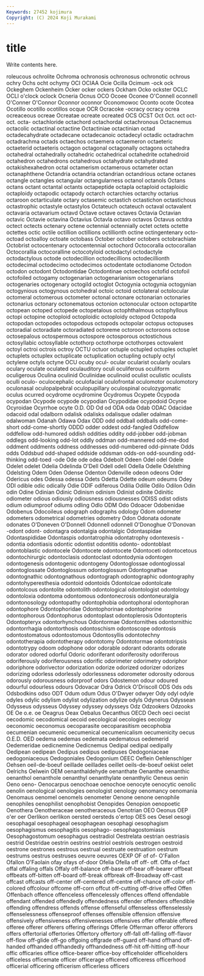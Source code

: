 ```yaml
---
Keywords: 27452 kojimura
Copyright: (C) 2024 Koji Murakami
---
```


# title

Write contents here.



roleucous ochrolite Ochroma
ochronosis ochronosus ochronotic ochrous ochry Ochs ocht ochymy OCI OCIAA
Ocie Ocilla Ocimum -ock ock Ockeghem Ockenheim Ocker ocker ockers
Ockham Ocko ockster OCLC OCLI o'clock oclock Ocneria Ocnus OCO
Ocoee Oconee O'Connell oconnell O'Conner O'Connor Oconnor oconnor Oconomowoc Oconto
ocote Ocotea Ocotillo ocotillo ocotillos ocque OCR Ocracoke -ocracy ocracy
ocrea ocreaceous ocreae Ocreatae ocreate ocreated OCS OCST Oct Oct.
oct oct- oct. octa- octachloride octachord octachordal octachronous Octacnemus octacolic
octactinal octactine Octactiniae octactinian octad octadecahydrate octadecane octadecanoic octadecyl octadic
octadrachm octadrachma octads octaechos octaemera octaemeron octaeteric octaeterid octaeteris octagon
octagonal octagonally octagons octahedra octahedral octahedrally octahedric octahedrical octahedrite octahedroid
octahedron octahedrons octahedrous octahydrate octahydrated octakishexahedron octal octamerism octamerous octameter
octan octanaphthene Octandria octandria octandrian octandrious octane octanes octangle octangles
octangular octangularness octanol octanols Octans octans octant octantal octants octapeptide
octapla octaploid octaploidic octaploidy octapodic octapody octarch octarchies octarchy octarius
octaroon octarticulate octary octasemic octastich octastichon octastichous octastrophic octastyle octastylos
Octateuch octateuch octaval octavalent octavaria octavarium octavd Octave octave octaves
Octavia Octavian octavic Octavie octavina Octavius Octavla octavo octavos Octavus
octdra octect octects octenary octene octennial octennially octet octets octette
octettes octic octile octillion octillions octillionth octine octingentenary octo- octoad
octoalloy octoate octobass October october octobers octobrachiate Octobrist octocentenary octocentennial
octochord Octocoralla octocorallan Octocorallia octocoralline octocotyloid octodactyl octodactyle octodactylous octode
octodecillion octodecillions octodecillionth octodecimal octodecimo octodecimos octodentate octodianome Octodon octodon
octodont Octodontidae Octodontinae octoechos octofid octofoil octofoiled octogamy octogenarian octogenarianism
octogenarians octogenaries octogenary octogild octoglot Octogynia octogynia octogynian octogynious octogynous
octohedral octoic octoid octolateral octolocular octomeral octomerous octometer octonal octonare
octonarian octonaries octonarius octonary octonematous octonion octonocular octoon octopartite octopean
octoped octopede octopetalous octophthalmous octophyllous octopi octopine octoploid octoploidic octoploidy
octopod Octopoda octopodan octopodes octopodous octopods octopolar octopus octopuses octoradial
octoradiate octoradiated octoreme octoroon octoroons octose octosepalous octospermous octospore octosporous
octostichous octosyllabic octosyllable octothorp octothorpe octothorpes octovalent octoyl octroi octrois
octroy OCTU octuor octuple octupled octuples octuplet octuplets octuplex octuplicate
octuplication octupling octuply octyl octylene octyls octyne OCU ocuby ocul-
ocular ocularist ocularly oculars oculary oculate oculated oculauditory oculi oculiferous
oculiform oculigerous Oculina oculinid Oculinidae oculinoid oculist oculistic oculists oculli
oculo- oculocephalic oculofacial oculofrontal oculomotor oculomotory oculonasal oculopalpebral oculopupillary oculospinal
oculozygomatic oculus ocurred ocydrome ocydromine Ocydromus Ocypete Ocypoda ocypodan Ocypode
ocypode ocypodian Ocypodidae ocypodoid Ocyroe Ocyroidae Ocyrrhoe ocyte O.D. OD
Od od ODA oda Odab ODAC Odacidae odacoid odal odalborn
odalisk odalisks odalisque odaller odalman odalwoman Odanah Odawa Odax ODD
odd oddball oddballs odd-come-short odd-come-shortly ODDD odder oddest odd-fangled Oddfellow
oddfellow odd-humored oddish oddities oddity odd-jobber odd-jobman oddlegs odd-looking odd-lot
oddly oddman odd-mannered odd-me-dod oddment oddments oddness oddnesses odd-numbered odd-pinnate
Odds odds Oddsbud odd-shaped oddside oddsman odds-on odd-sounding odd-thinking odd-toed
-ode Ode ode odea Odebolt Odeen Odel odel Odele Odelet
odelet Odelia Odelinda O'Dell Odell odell Odella Odelle Odelsthing Odelsting
Odem Oden Odense Odenton Odenville odeon odeons Oder Odericus odes
Odessa odessa Odets Odetta Odette odeum odeums Odey ODI odible
odic odically Odie ODIF odiferous Odilia Odille Odilo Odilon Odin
odin Odine Odinian Odinic Odinism odinism Odinist odinite Odinitic odiometer
odious odiously odiousness odiousnesses ODISS odist odists odium odiumproof odiums
odling Odlo ODM Odo Odoacer Odobenidae Odobenus Odocoileus odograph odographs
odology Odom odometer odometers odometrical odometries odometry Odon Odonata odonate
odonates O'Doneven O'Donnell Odonnell odonnell O'Donoghue O'Donovan -odont odont- odontagra
odontalgia odontalgic Odontaspidae Odontaspididae Odontaspis odontatrophia odontatrophy odontexesis -odontia odontiasis
odontic odontist odontitis odonto- odontoblast odontoblastic odontocele Odontocete odontocete Odontoceti
odontocetous odontochirurgic odontoclasis odontoclast odontodynia odontogen odontogenesis odontogenic odontogeny Odontoglossae
odontoglossal odontoglossate Odontoglossum odontoglossum Odontognathae odontognathic odontognathous odontograph odontographic odontography
odontohyperesthesia odontoid odontoids Odontolcae odontolcate odontolcous odontolite odontolith odontological odontologist
odontology odontoloxia odontoma odontomous odontonecrosis odontoneuralgia odontonosology odontopathy odontophobia odontophoral
odontophoran odontophore Odontophoridae Odontophorinae odontophorine odontophorous Odontophorus odontoplast odontoplerosis Odontopteris
Odontopteryx odontorhynchous Odontormae Odontornithes odontornithic odontorrhagia odontorthosis odontoschism odontoscope odontosis
odontostomatous odontostomous Odontosyllis odontotechny odontotherapia odontotherapy odontotomy Odontotormae odontotripsis odontotrypy
odoom odophone odor odorable odorant odorants odorate odorator odored odorful
Odoric odoriferant odoriferosity odoriferous odoriferously odoriferousness odorific odorimeter odorimetry odoriphor
odoriphore odorivector odorization odorize odorized odorizer odorizes odorizing odorless odorlessly
odorlessness odorometer odorosity odorous odorously odorousness odorproof odors Odostemon odour
odoured odourful odourless odours Odovacar Odra Odrick O'Driscoll ODS Ods
ods Odsbodkins odso ODT Odum odum Odus O'Dwyer odwyer Ody
odyl odyle odyles odylic odylism odylist odylization odylize odyls Odynerus
Odyssean Odysseus odysseus Odyssey odyssey odysseys Odz Odzookers Odzooks OE
Oe o.e. oe Oeagrus Oeax Oebalus Oecanthus OECD Oech oeci
oecist oecodomic oecodomical oecoid oecological oecologies oecology oeconomic oeconomus oecoparasite
oecoparasitism oecophobia oecumenian oecumenic oecumenical oecumenicalism oecumenicity oecus O.E.D. OED
oedema oedemas oedemata oedematous oedemerid Oedemeridae oedicnemine Oedicnemus Oedipal oedipal
oedipally Oedipean oedipean Oedipus oedipus oedipuses Oedogoniaceae oedogoniaceous Oedogoniales Oedogonium
OEEC Oeflein Oehlenschlger Oehsen oeil-de-boeuf oeillade oeillades oeillet oeils-de-boeuf oekist
oelet Oelrichs Oelwein OEM oenanthaldehyde oenanthate Oenanthe oenanthic oenanthol oenanthole
oenanthyl oenanthylate oenanthylic Oeneus oenin Oeno oeno- Oenocarpus oenochoae oenochoe
oenocyte oenocytic oenolic oenolin oenological oenologies oenologist oenology oenomancy oenomania
Oenomaus oenomel oenomels oenometer Oenone oenone oenophile oenophiles oenophilist oenophobist
Oenopides Oenopion oenopoetic Oenothera Oenotheraceae oenotheraceous Oenotrian OEO Oeonus OEP
o'er oer Oerlikon oerlikon oersted oersteds o'ertop OES oes Oesel
oesogi oesophagal oesophageal oesophagean oesophagi oesophagism oesophagismus oesophagitis oesophago- oesophagostomiasis
Oesophagostomum oesophagus oestradiol Oestrelata oestrian oestriasis oestrid Oestridae oestrin oestrins
oestriol oestriols oestrogen oestroid oestrone oestrones oestrous oestrual oestruate oestruation
oestrum oestrums oestrus oestruses oeuvre oeuvres OEXP OF of of-
O'Fallon Ofallon O'Faolain ofay ofays of-door Ofelia Ofella off off-
off. Offa of-fact offal offaling offals Offaly off-balance off-base off-bear
off-bearer offbeat offbeats off-bitten off-board off-break offbreak off-Broadway off-cast offcast
offcasts off-center off-centered off-centre off-chance off-color off-colored offcolour offcome off-corn
offcut off-cutting off-drive offed Offen Offenbach offence offenceless offencelessly offences
offend offendable offendant offended offendedly offendedness offender offenders offendible offending
offendress offends offense offenseful offenseless offenselessly offenselessness offenseproof offenses offensible
offension offensive offensively offensiveness offensivenesses offensives offer offerable offered offeree
offerer offerers offering offerings Offerle Offerman offeror offerors offers offertorial
offertories Offertory offertory off-fall off-falling off-flavor off-flow off-glide off-go offgoing
offgrade off-guard off-hand offhand off-handed offhanded offhandedly offhandedness off-hit off-hitting
off-hour offic officaries office office-bearer office-boy officeholder officeholders officeless officemate
officer officerage officered officeress officerhood officerial officering officerism officerless officers
